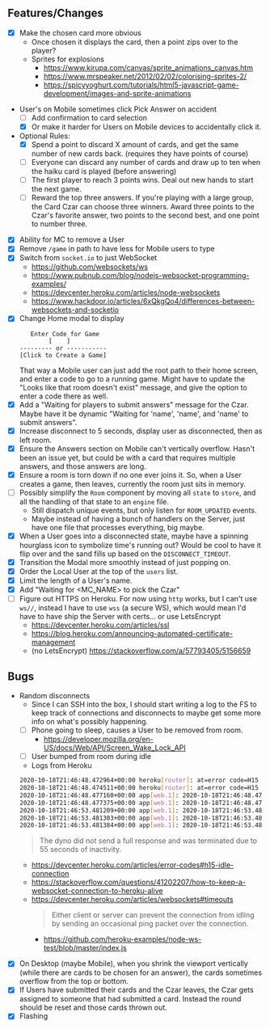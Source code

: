 ## Features/Changes

- [x] Make the chosen card more obvious
   - Once chosen it displays the card, then a point zips over to the player?
   - Sprites for explosions
      - https://www.kirupa.com/canvas/sprite_animations_canvas.htm
      - https://www.mrspeaker.net/2012/02/02/colorising-sprites-2/
      - https://spicyyoghurt.com/tutorials/html5-javascript-game-development/images-and-sprite-animations
- User's on Mobile sometimes click Pick Answer on accident
   - [ ] Add confirmation to card selection
   - [x] Or make it harder for Users on Mobile devices to accidentally click it.
- Optional Rules:
   - [x] Spend a point to discard X amount of cards, and get the same number of
     new cards back. (requires they have points of course)
   - [ ] Everyone can discard any number of cards and draw up to ten when the
     haiku card is played (before answering)
   - [ ] The first player to reach 3 points wins. Deal out new hands to start
     the next game.
   - [ ] Reward the top three answers. If you're playing with a large group, the
     Card Czar can choose three winners. Award three points to the Czar's
     favorite answer, two points to the second best, and one point to number
     three.
- [x] Ability for MC to remove a User
- [x] Remove `/game` in path to have less for Mobile users to type
- [x] Switch from `socket.io` to just WebSocket
   - https://github.com/websockets/ws
   - https://www.pubnub.com/blog/nodejs-websocket-programming-examples/
   - https://devcenter.heroku.com/articles/node-websockets
   - https://www.hackdoor.io/articles/6xQkgQo4/differences-between-websockets-and-socketio
- [x] Change Home modal to display
   ```
      Enter Code for Game
           [    ]
   --------- or -----------
   [Click to Create a Game]
   ```
   That way a Mobile user can just add the root path to their home screen, and
   enter a code to go to a running game.
   Might have to update the "Looks like that room doesn't exist" message, and
   give the option to enter a code there as well.
- [x] Add a "Waiting for players to submit answers" message for the Czar. Maybe
  have it be dynamic "Waiting for 'name', 'name', and 'name' to submit answers".
- [x] Increase disconnect to 5 seconds, display user as disconnected, then as left room.
- [x] Ensure the Answers section on Mobile can't vertically overflow. Hasn't
  been an issue yet, but could be with a card that requires multiple answers,
  and those answers are long.
- [x] Ensure a room is torn down if no one ever joins it. So, when a User creates
  a game, then leaves, currently the room just sits in memory.
- [ ] Possibly simplify the `Room` component by moving all `state` to `store`, and
  all the handling of that state to an `engine` file.
   - Still dispatch unique events, but only listen for `ROOM_UPDATED` events.
   - Maybe instead of having a bunch of handlers on the Server, just have one
     file that processes everything, big maybe.
- [x] When a User goes into a disconnected state, maybe have a spinning
  hourglass icon to symbolize time's running out? Would be cool to have it flip
  over and the sand fills up based on the `DISCONNECT_TIMEOUT`.
- [x] Transition the Modal more smoothly instead of just popping on.
- [x] Order the Local User at the top of the `users` list.
- [x] Limit the length of a User's name.
- [x] Add "Waiting for <MC_NAME> to pick the Czar"
- [ ] Figure out HTTPS on Heroku. For now using `http` works, but I can't use
  `ws//`, instead I have to use `wss` (a secure WS), which would mean I'd have
  to have ship the Server with certs... or use LetsEncrypt
  - https://devcenter.heroku.com/articles/ssl
  - https://blog.heroku.com/announcing-automated-certificate-management
  - (no LetsEncrypt) https://stackoverflow.com/a/57793405/5156659

## Bugs

- Random disconnects
   - Since I can SSH into the box, I should start writing a log to the FS to
     keep track of connections and disconnects to maybe get some more info on
     what's possibly happening. 
   - [ ] Phone going to sleep, causes a User to be removed from room.
      - https://developer.mozilla.org/en-US/docs/Web/API/Screen_Wake_Lock_API
   - [ ] User bumped from room during idle
   - Logs from Heroku
   ```sh
   2020-10-18T21:46:48.472964+00:00 heroku[router]: at=error code=H15 desc="Idle connection" method=GET path="/" host=cahbox.herokuapp.com request_id=0e56538f-8558-4833-8da1-0823ff4000bc fwd="24.20.217.243" dyno=web.1 connect=1ms service=102336ms status=503 bytes= protocol=http
   2020-10-18T21:46:48.474511+00:00 heroku[router]: at=error code=H15 desc="Idle connection" method=GET path="/" host=cahbox.herokuapp.com request_id=03df43e7-c0e1-4da3-8bff-467c92ea0c89 fwd="24.20.217.243" dyno=web.1 connect=0ms service=55133ms status=503 bytes= protocol=http
   2020-10-18T21:46:48.477160+00:00 app[web.1]: 2020-10-18T21:46:48.477Z cahbox:socket:socketHandlers User "test" disconnected from room "CB47" while a game was running
   2020-10-18T21:46:48.477375+00:00 app[web.1]: 2020-10-18T21:46:48.477Z cahbox:socket:socketHandlers User "Cb47" disconnected from room "CB47" while a game was running
   2020-10-18T21:46:53.481209+00:00 app[web.1]: 2020-10-18T21:46:53.481Z cahbox:socket:socketHandlers User "test" left room "CB47" due to disconnection
   2020-10-18T21:46:53.481303+00:00 app[web.1]: 2020-10-18T21:46:53.481Z cahbox:socket:socketHandlers All Users have left, killing room "CB47"
   2020-10-18T21:46:53.481384+00:00 app[web.1]: 2020-10-18T21:46:53.481Z cahbox:socket Room "CB47" deleted
   ```
   > The dyno did not send a full response and was terminated due to 55 seconds
   > of inactivity.
   - https://devcenter.heroku.com/articles/error-codes#h15-idle-connection
   - https://stackoverflow.com/questions/41202207/how-to-keep-a-websocket-connection-to-heroku-alive
   - https://devcenter.heroku.com/articles/websockets#timeouts
     > Either client or server can prevent the connection from idling by sending
     > an occasional ping packet over the connection.
      - https://github.com/heroku-examples/node-ws-test/blob/master/index.js
   
- [x] On Desktop (maybe Mobile), when you shrink the viewport vertically (while there
  are cards to be chosen for an answer), the cards sometimes overflow from the
  top or bottom.
- [x] If Users have submitted their cards and the Czar leaves, the Czar gets
  assigned to someone that had submitted a card. Instead the round should be
  reset and those cards thrown out.
- [x] Flashing <title> for "time to review answers" not working
- [ ] If I had a card selected, but not submitted, and the Czar left the game,
  then a second User joins, I make them the Czar, then I try to submit a card -
  some of the cards are grayed out, and I can't select a new card.

## Flow

- Host goes to start page
   - [x] Create new game
      - [x] A room code is generated
- [x] Host shares room code
- Users go to start page
   - Enter room code
      - [x] Enter in display name
         - [x] Server checks if name is in use
      - Joins room
- [x] The "Card Czar" is chosen
   - [x] Host sets Czar
- [x] A list of Black & White cards are randomly generated
   - [x] The random list is maintained on the Server
   - [x] For each turn, cards will be removed from the current deck and
     dispatched to all players via WebSockets.
   - Once the current list of cards is depleted, a new random list will be
     fetched from the Server.
- [x] 10 White cards are dealt to each player
- [x] The Czar is dealt a Black card, it is displayed to the group
   - [x] Some Black cards require more than one White to be provided
      - [x] Users can click which of their cards to apply, and it'll fill in the
        Black card on their device with the answer in the order they've clicked.
        They then slick Done or Ready.
   - [x] Once all Users have provided the required amount of cards, the Czar can
     click through the anonymous cards, and the Black card will have the
     blank(s) filled in by the answer, for all to see.
- [x] The Czar picks a winning answer, and that User gets an "Awesome Point"
   - [x] All Users get new cards until they have 10 again
- [x] The User after the current Czar becomes the new Czar, and it all starts
  over again.
- User leaves
   - [x] wait X seconds to see if they've actually left, or just refreshed the page
   - [x] dump their white cards into the `dead` pile
   - [x] remove them from the `users` list
   - [x] if not enough players are left, go back into a waiting state
   - [x] if the MC tries to leave, prompt them to grant MC control to someone else

## Frameworks

- https://sapper.svelte.dev/docs
   - Downloaded template by getting the template URL from
   https://github.com/sveltejs/sapper-template/tree/webpack and DownGit to
   download instead of `degit` (cuz who wants another global dep)
   https://downgit.github.io/#/home.
   - Explains why `node_modules` are in `src` https://github.com/sveltejs/sapper/issues/551
- https://github.com/sveltech/routify

## Hosting

- https://aws.amazon.com/free/webapps/
- https://www.codeinwp.com/blog/best-nodejs-hosting/
- https://devcenter.heroku.com/articles/deploying-nodejs
   - https://www.freecodecamp.org/news/how-to-deploy-an-application-to-heroku/
   - https://devcenter.heroku.com/articles/getting-started-with-nodejs#set-up
   - https://devcenter.heroku.com/articles/getting-started-with-nodejs#deploy-the-app
   - https://devcenter.heroku.com/articles/creating-apps
   - https://devcenter.heroku.com/articles/getting-started-with-nodejs#define-a-procfile
   - https://devcenter.heroku.com/articles/free-dyno-hours#free-dyno-hour-pool
   - https://devcenter.heroku.com/articles/deploying-nodejs
   - https://www.youtube.com/watch?v=AZNFox2CvBk
   - https://stackoverflow.com/questions/4536326/heroku-free-account-limited
   - https://www.heroku.com/pricing

## Testing

- https://github.com/testing-library/svelte-testing-library
   - https://testing-library.com/docs/svelte-testing-library/setup
   - https://github.com/svelte-society/recipes-mvp/blob/master/testing.md
- https://www.npmjs.com/package/dainte
